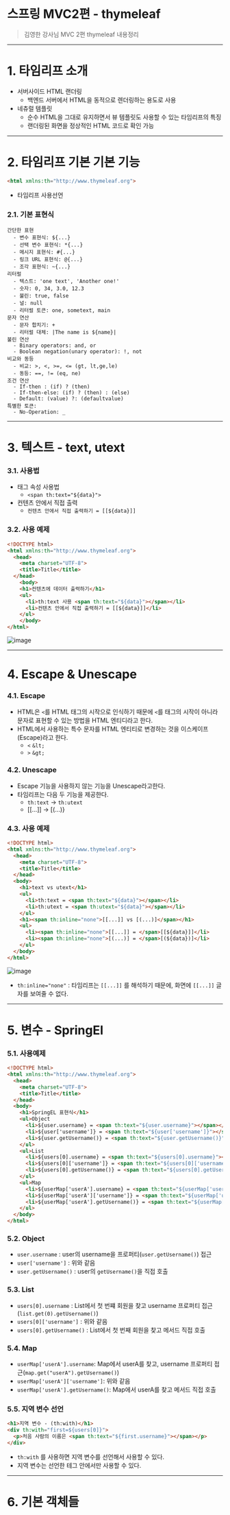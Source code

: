 ﻿# 스프링 MVC2편 - thymeleaf
> 김영한 강사님 MVC 2편 thymeleaf 내용정리

***
# 1. 타임리프 소개
* 서버사이드 HTML 랜더링
  + 백엔드 서버에서 HTML을 동적으로 렌더링하는 용도로 사용
* 네츄럴 템플릿
  + 순수 HTML을 그대로 유지하면서 뷰 템플릿도 사용할 수 있는 타임리프의 특징
  + 랜더링된 화면을 정상적인 HTML 코드로 확인 가능

***
# 2. 타임리프 기본 기본 기능
```html
<html xmlns:th="http://www.thymeleaf.org">
```
* 타임리프 사용선언

### 2.1. 기본 표현식
```
간단한 표현
  - 변수 표현식: ${...}
  - 선택 변수 표현식: *{...}
  - 메시지 표현식: #{...}
  - 링크 URL 표현식: @{...}
  - 조각 표현식: ~{...}
리터럴
  - 텍스트: 'one text', 'Another one!'
  - 숫자: 0, 34, 3.0, 12.3
  - 불린: true, false
  - 널: null
  - 리터럴 토큰: one, sometext, main
문자 연산
  - 문자 합치기: +
  - 리터럴 대체: |The name is ${name}|
불린 연산
  - Binary operators: and, or
  - Boolean negation(unary operator): !, not
비교와 동등
  - 비교: >, <, >=, <= (gt, lt,ge,le)
  - 동등: ==, != (eq, ne)
조건 연산
  - If-then : (if) ? (then)
  - If-then-else: (if) ? (then) : (else)
  - Default: (value) ?: (defaultvalue)
특별한 토큰:
  - No-Operation: _
```

***
# 3. 텍스트 - text, utext
### 3.1. 사용법
* 태그 속성 사용법
  + `<span th:text="${data}">`
* 컨텐츠 안에서 직접 출력
  + `컨텐츠 안에서 직접 출력하기 = [[${data}]]`

### 3.2. 사용 예제
```html
<!DOCTYPE html>
<html xmlns:th="http://www.thymeleaf.org">
  <head>
    <meta charset="UTF-8">
    <title>Title</title>
  </head>
    <body>
    <h1>컨텐츠에 데이터 출력하기</h1>
    <ul>
      <li>th:text 사용 <span th:text="${data}"></span></li>
      <li>컨텐츠 안에서 직접 출력하기 = [[${data}]]</li>
    </ul>
    </body>
</html>
```
![image](https://github.com/helloJosh/springmvc2-thymeleaf-study/assets/37134368/76cbac29-555d-4781-bc9b-e1582b084b7b)

***
# 4. Escape & Unescape
### 4.1. Escape
* HTML은 `<`를 HTML 태그의 시작으로 인식하기 때문에 `<`를 태그의 시작이 아니라 문자로 표현할 수 있는 방법을 HTML 엔티디라고 한다.
* HTML에서 사용하는 특수 문자를 HTML 엔티티로 변경하는 것을 이스케이프(Escape)라고 한다.
  + `<` `&lt;`
  + `>` `&gt;`

### 4.2. Unescape
* Escape 기능을 사용하지 않는 기능을 Unescape라고한다.
* 타임리프는 다음 두 기능을 제공한다.
  + `th:text` -> `th:utext`
  + [[...]] -> [(...)}

### 4.3. 사용 예제
```html
<!DOCTYPE html>
<html xmlns:th="http://www.thymeleaf.org">
  <head>
    <meta charset="UTF-8">
    <title>Title</title>
  </head>
  <body>
    <h1>text vs utext</h1>
    <ul>
      <li>th:text = <span th:text="${data}"></span></li>
      <li>th:utext = <span th:utext="${data}"></span></li>
    </ul>
    <h1><span th:inline="none">[[...]] vs [(...)]</span></h1>
    <ul>
      <li><span th:inline="none">[[...]] = </span>[[${data}]]</li>
      <li><span th:inline="none">[(...)] = </span>[(${data})]</li>
    </ul>
  </body>
</html>
```
![image](https://github.com/helloJosh/springmvc2-thymeleaf-study/assets/37134368/9e2a904b-ae73-4cc3-b521-de686f0337c2)
* `th:inline="none"` : 타임리프는 `[[...]]` 를 해석하기 때문에, 화면에 `[[...]]` 글자를 보여줄 수 없다.

*** 
# 5. 변수 - SpringEl
### 5.1. 사용예제
```html
<!DOCTYPE html>
<html xmlns:th="http://www.thymeleaf.org">
  <head>
    <meta charset="UTF-8">
    <title>Title</title>
  </head>
  <body>
    <h1>SpringEL 표현식</h1>
    <ul>Object
      <li>${user.username} = <span th:text="${user.username}"></span></li>
      <li>${user['username']} = <span th:text="${user['username']}"></span></li>
      <li>${user.getUsername()} = <span th:text="${user.getUsername()}"></span></li>
    </ul>
    <ul>List
      <li>${users[0].username} = <span th:text="${users[0].username}"></span></li>
      <li>${users[0]['username']} = <span th:text="${users[0]['username']}"></span></li>
      <li>${users[0].getUsername()} = <span th:text="${users[0].getUsername()}"></span></li>
    </ul>
    <ul>Map
      <li>${userMap['userA'].username} = <span th:text="${userMap['userA'].username}"></span></li>
      <li>${userMap['userA']['username']} = <span th:text="${userMap['userA']['username']}"></span></li>
      <li>${userMap['userA'].getUsername()} = <span th:text="${userMap['userA'].getUsername()}"></span></li>
    </ul>
  </body>
</html>
```
### 5.2. Object
* `user.username` : user의 username을 프로퍼티(`user.getUsername()`) 접근
* `user['username']` : 위와 같음
* `user.getUsername()` : user의 `getUsername()`을 직접 호출

### 5.3. List
* `users[0].username` : List에서 첫 번쨰 회원을 찾고 username 프로퍼티 접근(`list.get(0).getUsername()`)
* `users[0]['username']` : 위와 같음
* `users[0].getUsername()` : List에서 첫 번째 회원을 찾고 메서드 직접 호출

### 5.4. Map
* `userMap['userA'].username`: Map에서 userA를 찾고, username 프로퍼티 접근(`map.get("userA").getUsername()`)
* `userMap['userA']['username']`: 위와 같음
* `userMap['userA'].getUsername()`: Map에서 userA를 찾고 메서드 직접 호출

### 5.5. 지역 변수 선언
```html
<h1>지역 변수 - (th:with)</h1>
<div th:with="first=${users[0]}">
  <p>처음 사람의 이름은 <span th:text="${first.username}"></span></p>
</div>
```
* `th:with` 를 사용하면 지역 변수를 선언해서 사용할 수 있다.
* 지역 변수는 선언한 테그 안에서만 사용할 수 있다.

****
# 6. 기본 객체들














